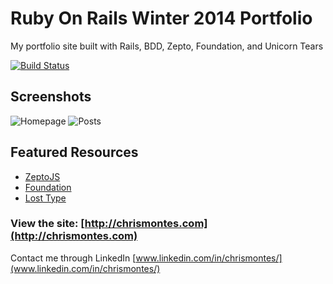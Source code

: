# Ruby On Rails Winter 2014 Portfolio

My portfolio site built with Rails, BDD, Zepto, Foundation, and Unicorn Tears

[![Build Status](https://travis-ci.org/mandelbro/ROR2014-portfolio.png?branch=master)](https://travis-ci.org/mandelbro/ROR2014-portfolio)

## Screenshots
![Homepage](https://dl.dropboxusercontent.com/u/8202470/Screenshot%202014-01-27%2023.55.13.png "Hi, I'm Chris")
![Posts](https://dl.dropboxusercontent.com/u/8202470/Screenshot%202014-01-27%2023.57.00.png "Some Posts")

## Featured Resources
* [ZeptoJS](http://zeptojs.com/)
* [Foundation](http://foundation.zurb.com/)
* [Lost Type](http://losttype.com/)

### View the site: [http://chrismontes.com](http://chrismontes.com)

Contact me through LinkedIn [www.linkedin.com/in/chrismontes/](www.linkedin.com/in/chrismontes/)
